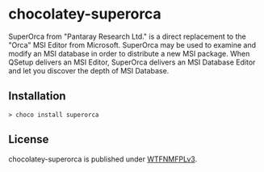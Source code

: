 # chocolatey-superorca

SuperOrca from "Pantaray Research Ltd." is a direct replacement to the "Orca" MSI Editor from Microsoft. SuperOrca may be used to examine and modify an MSI database in order to distribute a new MSI package. When QSetup delivers an MSI Editor, SuperOrca delivers an MSI Database Editor and let you discover the depth of MSI Database.

## Installation

    > choco install superorca

## License

chocolatey-superorca is published under [WTFNMFPLv3](https://andreas.niedermair.name/introducing-wtfnmfplv3).
